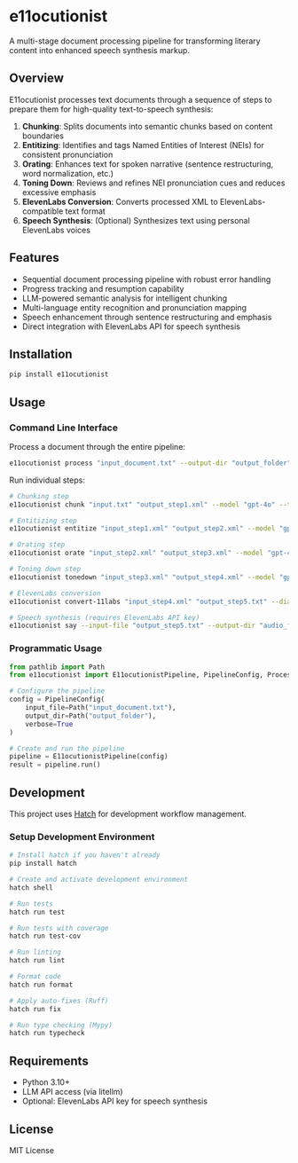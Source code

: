 # e11ocutionist

A multi-stage document processing pipeline for transforming literary content into enhanced speech synthesis markup.

## Overview

E11ocutionist processes text documents through a sequence of steps to prepare them for high-quality text-to-speech synthesis:

1. **Chunking**: Splits documents into semantic chunks based on content boundaries
2. **Entitizing**: Identifies and tags Named Entities of Interest (NEIs) for consistent pronunciation
3. **Orating**: Enhances text for spoken narrative (sentence restructuring, word normalization, etc.)
4. **Toning Down**: Reviews and refines NEI pronunciation cues and reduces excessive emphasis
5. **ElevenLabs Conversion**: Converts processed XML to ElevenLabs-compatible text format
6. **Speech Synthesis**: (Optional) Synthesizes text using personal ElevenLabs voices

## Features

- Sequential document processing pipeline with robust error handling
- Progress tracking and resumption capability
- LLM-powered semantic analysis for intelligent chunking
- Multi-language entity recognition and pronunciation mapping
- Speech enhancement through sentence restructuring and emphasis
- Direct integration with ElevenLabs API for speech synthesis

## Installation

```bash
pip install e11ocutionist
```

## Usage

### Command Line Interface

Process a document through the entire pipeline:

```bash
e11ocutionist process "input_document.txt" --output-dir "output_folder" --verbose
```

Run individual steps:

```bash
# Chunking step
e11ocutionist chunk "input.txt" "output_step1.xml" --model "gpt-4o" --temperature 0.2

# Entitizing step
e11ocutionist entitize "input_step1.xml" "output_step2.xml" --model "gpt-4o" --temperature 0.1

# Orating step
e11ocutionist orate "input_step2.xml" "output_step3.xml" --model "gpt-4o" --temperature 0.7 --all_steps

# Toning down step
e11ocutionist tonedown "input_step3.xml" "output_step4.xml" --model "gpt-4o" --temperature 0.1 --min_em_distance 10

# ElevenLabs conversion
e11ocutionist convert-11labs "input_step4.xml" "output_step5.txt" --dialog

# Speech synthesis (requires ElevenLabs API key)
e11ocutionist say --input-file "output_step5.txt" --output-dir "audio_files"
```

### Programmatic Usage

```python
from pathlib import Path
from e11ocutionist import E11ocutionistPipeline, PipelineConfig, ProcessingStep

# Configure the pipeline
config = PipelineConfig(
    input_file=Path("input_document.txt"),
    output_dir=Path("output_folder"),
    verbose=True
)

# Create and run the pipeline
pipeline = E11ocutionistPipeline(config)
result = pipeline.run()
```

## Development

This project uses [Hatch](https://hatch.pypa.io/) for development workflow management.

### Setup Development Environment

```bash
# Install hatch if you haven't already
pip install hatch

# Create and activate development environment
hatch shell

# Run tests
hatch run test

# Run tests with coverage
hatch run test-cov

# Run linting
hatch run lint

# Format code
hatch run format

# Apply auto-fixes (Ruff)
hatch run fix

# Run type checking (Mypy)
hatch run typecheck
```

## Requirements

- Python 3.10+
- LLM API access (via litellm)
- Optional: ElevenLabs API key for speech synthesis

## License

MIT License 